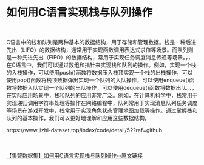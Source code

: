 <h1>如何用C语言实现栈与队列操作</h1><br /><p>C语言中的栈和队列是两种基本的数据结构，用于存储和管理数据。栈是一种后进先出（LIFO）的数据结构，通常用于实现函数调用表达式求值等场景。而队列则是一种先进先出（FIFO）的数据结构，常用于实现任务调度消息传递等场景。，，在C语言中，我们可以通过数组和指针来实现栈和队列的操作。例如，实现一个栈的入栈操作，可以使用push()函数将数据压入栈顶实现一个栈的出栈操作，可以使用pop()函数将栈顶数据弹出实现一个队列的入队操作，可以使用enqueue()函数将数据入队实现一个队列的出队操作，可以使用dequeue()函数将数据出队。，，在实际应用场景中，栈和队列的应用非常广泛。例如，在计算机科学中，栈常用于实现递归调用字符串处理等操作在网络编程中，队列常用于实现消息队列任务调度等场景在游戏开发中，栈常用于实现角色状态管理地图加载等操作。通过掌握栈和队列的基本操作，我们可以更好地理解和应用这些数据结构。</p><p>https://www.jizhi-dataset.top/index/code/detail/52?ref=github</p><br /><br /><a href="https://www.jizhi-dataset.top/index/code/detail/52?ref=github" target="_blank">【集智数据集】如何用C语言实现栈与队列操作--原文链接</a>